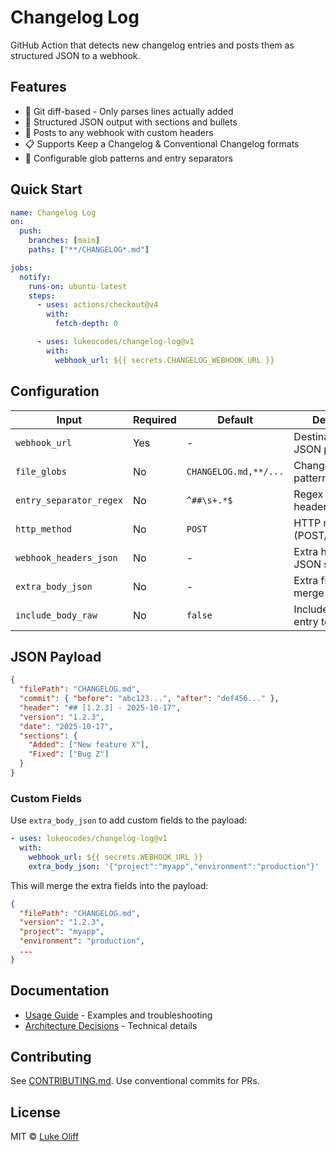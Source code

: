# Changelog Log

GitHub Action that detects new changelog entries and posts them as structured JSON to a webhook.

## Features

- 🎯 Git diff-based - Only parses lines actually added
- 📝 Structured JSON output with sections and bullets
- 🚀 Posts to any webhook with custom headers
- 📋 Supports Keep a Changelog & Conventional Changelog formats
- 🔧 Configurable glob patterns and entry separators

## Quick Start

```yaml
name: Changelog Log
on:
  push:
    branches: [main]
    paths: ["**/CHANGELOG*.md"]

jobs:
  notify:
    runs-on: ubuntu-latest
    steps:
      - uses: actions/checkout@v4
        with:
          fetch-depth: 0

      - uses: lukeocodes/changelog-log@v1
        with:
          webhook_url: ${{ secrets.CHANGELOG_WEBHOOK_URL }}
```

## Configuration

| Input                   | Required | Default               | Description                      |
| ----------------------- | -------- | --------------------- | -------------------------------- |
| `webhook_url`           | Yes      | -                     | Destination URL for JSON payload |
| `file_globs`            | No       | `CHANGELOG.md,**/...` | Changelog file patterns to watch |
| `entry_separator_regex` | No       | `^##\s+.*$`           | Regex for entry headers          |
| `http_method`           | No       | `POST`                | HTTP method (POST/PUT/PATCH)     |
| `webhook_headers_json`  | No       | -                     | Extra headers as JSON string     |
| `extra_body_json`       | No       | -                     | Extra fields to merge into payload |
| `include_body_raw`      | No       | `false`               | Include unparsed entry text      |

## JSON Payload

```json
{
  "filePath": "CHANGELOG.md",
  "commit": { "before": "abc123...", "after": "def456..." },
  "header": "## [1.2.3] - 2025-10-17",
  "version": "1.2.3",
  "date": "2025-10-17",
  "sections": {
    "Added": ["New feature X"],
    "Fixed": ["Bug Z"]
  }
}
```

### Custom Fields

Use `extra_body_json` to add custom fields to the payload:

```yaml
- uses: lukeocodes/changelog-log@v1
  with:
    webhook_url: ${{ secrets.WEBHOOK_URL }}
    extra_body_json: '{"project":"myapp","environment":"production"}'
```

This will merge the extra fields into the payload:

```json
{
  "filePath": "CHANGELOG.md",
  "version": "1.2.3",
  "project": "myapp",
  "environment": "production",
  ...
}
```

## Documentation

- [Usage Guide](./docs/Usage%20guide.md) - Examples and troubleshooting
- [Architecture Decisions](./docs/Architecture%20decisions.md) - Technical details

## Contributing

See [CONTRIBUTING.md](./CONTRIBUTING.md). Use conventional commits for PRs.

## License

MIT © [Luke Oliff](https://lukeoliff.com)
